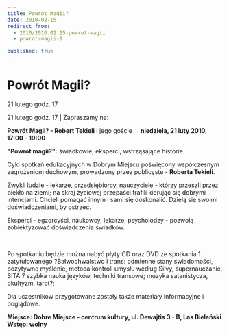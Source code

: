 ```yaml
---
title: Powrót Magii?
date: 2010-02-15
redirect_from: 
  - 2010/2010.02.15-powrot-magii
  - powrot-magii-1

published: true
---
```




# Powrót Magii?

<time>21 lutego godz. 17</time>

21 lutego godz. 17  | 
Zapraszamy na:

**Powrót Magii? - Robert Tekieli** i jego goście&nbsp;&nbsp;&nbsp;&nbsp;
**niedziela, 21 luty 2010, 17:00 - 19:00** 

**"Powrót magii?":** świadkowie, eksperci, wstrząsające historie.

Cykl spotkań edukacyjnych w Dobrym Miejscu poświęcony współczesnym zagrożeniom duchowym, prowadzony przez publicystę - **Roberta Tekieli**.

Zwykli ludzie - lekarze, przedsiębiorcy, nauczyciele - którzy przeszli przez piekło na ziemi; na skraj życiowej przepaści trafili kierując się dobrymi intencjami. Chcieli pomagać innym i sami się doskonalić. Dzielą się swoimi doświadczeniami, by ostrzec.

Eksperci - egzorcyści, naukowcy, lekarze, psycholodzy - pozwolą zobiektyzować doświadczenia świadków.

&nbsp;

Po spotkaniu będzie można nabyć płyty CD oraz DVD ze spotkania 1. zatytułowanego ?Bałwochwalstwo i trans: odmienne stany świadomości, pozytywne myślenie, metoda kontroli umysłu według Silvy, supernauczanie,
SITA ? szybka nauka języków, techniki transowe; muzyka satanistycza, okultyzm, tarot?;

Dla uczestników przygotowane zostały także materiały informacyjne i poglądowe.

**Miejsce: Dobre Miejsce - centrum kultury,
ul. Dewajtis 3 - B, Las Bielański
Wstęp: wolny**
         

<!--{{json:{"created_date":"2010-02-15 23:33:10","publish_down":"0000-00-00 00:00:00","id":"867"}}}-->